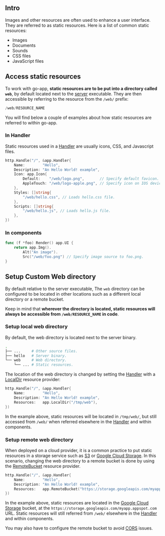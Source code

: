 ## Intro

Images and other resources are often used to enhance a user interface. They are referred to as static resources. Here is a list of common static resources:

- Images
- Documents
- Sounds
- CSS files
- JavaScript files

## Access static resources

To work with go-app, **static resources are to be put into a directory called `web`**, by default located next to the [server](/architecture#server) executable. They are then accessible by referring to the resource from the `/web/` prefix:

```go
/web/RESOURCE_NAME
```

You will find below a couple of examples about how static resources are referred to within go-app.

### In Handler

Static resources used in a [Handler](/reference#Handler) are usually icons, CSS, and Javascript files.

```go
http.Handle("/", &app.Handler{
	Name:        "Hello",
	Description: "An Hello World! example",
	Icon: app.Icon{
		Default:    "/web/logo.png",       // Specify default favicon.
		AppleTouch: "/web/logo-apple.png", // Specify icon on IOS devices.
	},
	Styles: []string{
		"/web/hello.css", // Loads hello.css file.
	},
	Scripts: []string{
		"/web/hello.js", // Loads hello.js file.
	},
})
```

### In components

```go
func (f *foo) Render() app.UI {
	return app.Img().
		Alt("An image").
		Src("/web/foo.png") // Specify image source to foo.png.
}
```

## Setup Custom Web directory

By default relative to the server executable, The `web` directory can be configured to be located in other locations such as a different local directory or a remote bucket.

Keep in mind that **wherever the directory is located, static resources will always be accessible from `/web/RESOURCE_NAME` in code**.

### Setup local web directory

By default, the web directory is located next to the server binary.

```bash
.
├── ...     # Other source files.
├── hello   # Server binary.
└── web     # Web directory.
    └── ... # Static resources.
```

The location of the web directory is changed by setting the [Handler](/reference#Handler) with a [LocalDir](/reference#LocalDir) resource provider:

```go
http.Handle("/", &app.Handler{
	Name:        "Hello",
	Description: "An Hello World! example",
	Resources:   app.LocalDir("/tmp/web"),
})
```

In the example above, static resources will be located in `/tmp/web/`, but still accessed from `/web/` when referred elsewhere in the [Handler](/reference#Handler) and within components.

### Setup remote web directory

When deployed on a cloud provider, it is a common practice to put static resources in a storage service such as [S3](https://aws.amazon.com/s3) or [Google Cloud Storage](https://cloud.google.com/storage). In this scenario, changing the web directory to a remote bucket is done by using the [RemoteBucket](/reference#RemoteBucket) resource provider.

```go
http.Handle("/", &app.Handler{
	Name:        "Hello",
	Description: "An Hello World! example",
	Resources:   app.RemoteBucket("https://storage.googleapis.com/myapp.appspot.com"),
})
```

In the example above, static resources are located in the [Google Cloud Storage](https://cloud.google.com/storage) bucket, at the `https://storage.googleapis.com/myapp.appspot.com` URL. Static resources will still referred from `/web/` elsewhere in the [Handler](/reference#Handler) and within components.

You may also have to configure the remote bucket to avoid [CORS](https://developer.mozilla.org/en-US/docs/Web/HTTP/CORS) issues.
